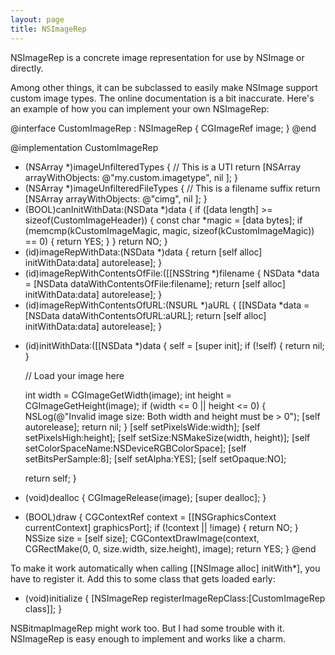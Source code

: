```yaml
---
layout: page
title: NSImageRep
---
```


NSImageRep is a concrete image representation for use by NSImage or directly.

Among other things, it can be subclassed to easily make NSImage support custom image types.
The online documentation is a bit inaccurate. Here's an example of how you can implement your own NSImageRep:

    
@interface CustomImageRep : NSImageRep {
	CGImageRef image;
}
@end

@implementation CustomImageRep
+ (NSArray *)imageUnfilteredTypes {
	// This is a UTI
	return [NSArray arrayWithObjects:
		@"my.custom.imagetype",
		nil
	];
}
+ (NSArray *)imageUnfilteredFileTypes {
	// This is a filename suffix
	return [NSArray arrayWithObjects:
		@"cimg",
		nil
	];
}
+ (BOOL)canInitWithData:(NSData *)data {
	if ([data length] >= sizeof(CustomImageHeader)) {
		const char *magic = [data bytes];
		if (memcmp(kCustomImageMagic, magic, sizeof(kCustomImageMagic)) == 0) {
			return YES;
		}
	}
	return NO;
}
+ (id)imageRepWithData:(NSData *)data {
	return [self alloc] initWithData:data] autorelease];
}
+ (id)imageRepWithContentsOfFile:([[NSString *)filename {
	NSData *data = [NSData dataWithContentsOfFile:filename];
	return [self alloc] initWithData:data] autorelease];
}
+ (id)imageRepWithContentsOfURL:(NSURL *)aURL {
	[[NSData *data = [NSData dataWithContentsOfURL:aURL];
	return [self alloc] initWithData:data] autorelease];
}
- (id)initWithData:([[NSData *)data {
	self = [super init];
	if (!self) {
		return nil;
	}
	
	// Load your image here
	
	int width = CGImageGetWidth(image);
	int height = CGImageGetHeight(image);
	if (width <= 0 || height <= 0) {
		NSLog(@"Invalid image size: Both width and height must be > 0");
		[self autorelease];
		return nil;
	}
	[self setPixelsWide:width];
	[self setPixelsHigh:height];
	[self setSize:NSMakeSize(width, height)];
	[self setColorSpaceName:NSDeviceRGBColorSpace];
	[self setBitsPerSample:8];
	[self setAlpha:YES];
	[self setOpaque:NO];
	
	return self;
}
- (void)dealloc {
	CGImageRelease(image);
	[super dealloc];
}
- (BOOL)draw {
	CGContextRef context = [[NSGraphicsContext currentContext] graphicsPort];
	if (!context || !image) {
		return NO;
	}
	NSSize size = [self size];
	CGContextDrawImage(context, CGRectMake(0, 0, size.width, size.height), image);
	return YES;
}
@end


To make it work automatically when calling     [[NSImage alloc] initWith*], you have to register it.
Add this to some class that gets loaded early:
    
+ (void)initialize {
	[NSImageRep registerImageRepClass:[CustomImageRep class]];
}


NSBitmapImageRep might work too. But I had some trouble with it. NSImageRep is easy enough to implement and works like a charm.

